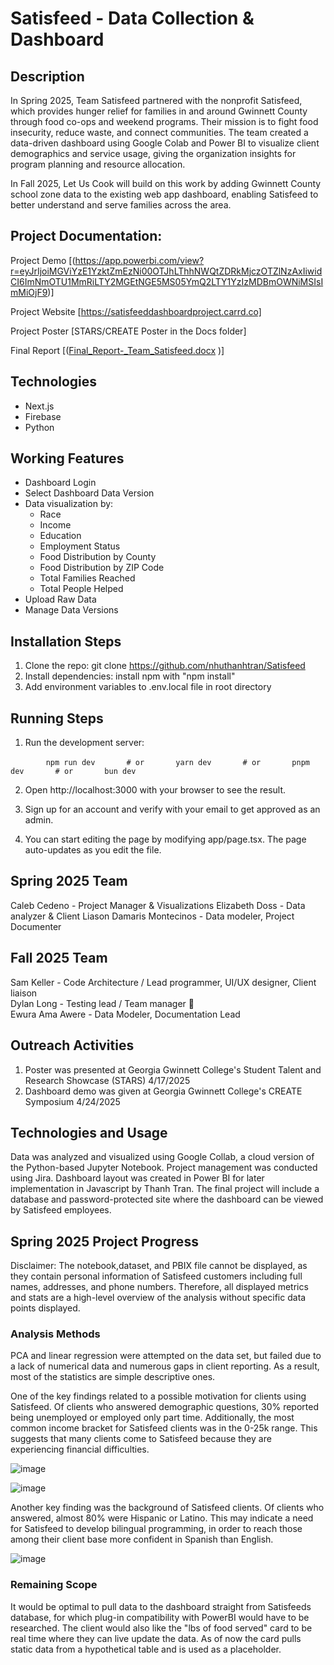 # Satisfeed - Data Collection & Dashboard

## Description  
In Spring 2025, Team Satisfeed partnered with the nonprofit Satisfeed, which provides hunger relief for families in and around Gwinnett County through food co-ops and weekend programs. Their mission is to fight food insecurity, reduce waste, and connect communities. The team created a data-driven dashboard using Google Colab and Power BI to visualize client demographics and service usage, giving the organization insights for program planning and resource allocation.



In Fall 2025, Let Us Cook will build on this work by adding Gwinnett County school zone data to the existing web app dashboard, enabling Satisfeed to better understand and serve families across the area.

## Project Documentation:
Project Demo [(https://app.powerbi.com/view?r=eyJrIjoiMGViYzE1YzktZmEzNi00OTJhLThhNWQtZDRkMjczOTZlNzAxIiwidCI6ImNmOTU1MmRiLTY2MGEtNGE5MS05YmQ2LTY1YzIzMDBmOWNiMSIsImMiOjF9)]

Project Website [https://satisfeeddashboardproject.carrd.co] 

Project Poster [STARS/CREATE Poster in the Docs folder] 

Final Report [([Final_Report-_Team_Satisfeed.docx](https://github.com/user-attachments/files/20028096/Final_Report-_Team_Satisfeed.docx)
)]

## Technologies
- Next.js
- Firebase
- Python

## Working Features
- Dashboard Login
- Select Dashboard Data Version
- Data visualization by:
   - Race
   - Income
   - Education
   - Employment Status
   - Food Distribution by County
   - Food Distribution by ZIP Code
   - Total Families Reached
   - Total People Helped
- Upload Raw Data
- Manage Data Versions

## Installation Steps
1. Clone the repo: git clone https://github.com/nhuthanhtran/Satisfeed
2. Install dependencies: install npm with "npm install"
3. Add environment variables to .env.local file in root directory


## Running Steps
1. Run the development server:
   
    ```
    npm run dev  
    # or  
    yarn dev  
    # or  
    pnpm dev  
    # or  
    bun dev  
    ```  
    
2. Open http://localhost:3000 with your browser to see the result.

3. Sign up for an account and verify with your email to get approved as an admin.

4. You can start editing the page by modifying app/page.tsx. The page auto-updates as you edit the file.

## Spring 2025 Team
Caleb Cedeno - Project Manager & Visualizations 
Elizabeth Doss - Data analyzer & Client Liason 
Damaris Montecinos - Data modeler, Project Documenter

## Fall 2025 Team
Sam Keller - Code Architecture / Lead programmer, UI/UX designer, Client liaison <br>
Dylan Long - Testing lead / Team manager 🦉  
Ewura Ama Awere - Data Modeler, Documentation Lead 

## Outreach Activities

1. Poster was presented at Georgia Gwinnett College's Student Talent and Research Showcase (STARS) 4/17/2025
2. Dashboard demo was given at Georgia Gwinnett College's CREATE Symposium 4/24/2025

## Technologies and Usage

Data was analyzed and visualized using Google Collab, a cloud version of the Python-based Jupyter Notebook. Project management was conducted using Jira. Dashboard
layout was created in Power BI for later implementation in Javascript by Thanh Tran. The final project will include a database and password-protected site where the 
dashboard can be viewed by Satisfeed employees.

## Spring 2025 Project Progress

Disclaimer: The notebook,dataset, and PBIX file cannot be displayed, as they contain personal information of Satisfeed customers including full names, addresses, and phone numbers. Therefore, all displayed metrics and stats are a high-level overview of the analysis without specific data points displayed.

### Analysis Methods
PCA and linear regression were attempted on the data set, but failed due to a lack of numerical data and numerous gaps in client reporting. As a result, most of the 
statistics are simple descriptive ones.

One of the key findings related to a possible motivation for clients using Satisfeed. Of clients who answered demographic questions, 30% reported being unemployed or 
employed only part time. Additionally, the most common income bracket for Satisfeed clients was in the 0-25k range. This suggests that many clients come to Satisfeed 
because they are experiencing financial difficulties.

![image](https://github.com/user-attachments/assets/e4c9e069-d946-4a56-89da-ae47d1f9da80)

![image](https://github.com/user-attachments/assets/08eda490-98dd-49db-bcc2-87bc438ee648)

Another key finding was the background of Satisfeed clients. Of clients who answered, almost 80% were Hispanic or Latino. This may indicate a need for Satisfeed to 
develop bilingual programming, in order to reach those among their client base more confident in Spanish than English.

![image](https://github.com/user-attachments/assets/91d3c0d2-ee81-4221-aaa0-cd337eb5fbde)


### Remaining Scope
It would be optimal to pull data to the dashboard straight from Satisfeeds database, for which plug-in compatibility with PowerBI would have to be researched. The 
client would also like the "lbs of food served" card to be real time where they can live update the data. As of now the card pulls static data from a hypothetical table 
and is used as a placeholder.



